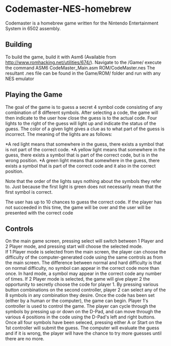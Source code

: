 Codemaster-NES-homebrew
=======================

Codemaster is a homebrew game written for the Nintendo Entertainment System in 6502 assembly.

Building
--------

To build the game, build it with Asm6 (Available from http://www.romhacking.net/utilities/674/).  Navigate to the /Game/ execute the command 
    ASM6 CodeMaster_Main.asm ROM/CodeMaster.nes
The resultant .nes file can be found in the Game/ROM/ folder and run with any NES emulator

Playing the Game
----------------

The goal of the game is to guess a secret 4 symbol code consisting of any combination of 8 different symbols.  After selecting a code, the game will then indicate to the user how close the guess is to the actual code.  Four lights to the right of the guess will light up and indicate the status of the guess.  The color of a given light gives a clue as to what part of the guess is incorrect.  The meaning of the lights are as follows:

*A red light means that somewhere in the guess, there exists a symbol that is not part of the correct code.
*A yellow light means that somewhere in the guess, there exists a symbol that is part of the correct code, but is in the wrong position.
*A green light means that somewhere in the guess, there exists a symbol that is part of the correct code and it also in the correct position.

Note that the order of the lights says nothing about the symbols they refer to.  Just because the first light is green does not necessarily mean that the first symbol is correct.

The user has up to 10 chances to guess the correct code.  If the player has not succeeded in this time, the game will be over and the user will be presented with the correct code

Controls
--------

On the main game screen, pressing select will switch between 1 Player and 2 Player mode, and pressing start will choose the selected mode.  
If 1 Player mode is selected from the main screen, the player can choose the difficulty of the computer-generated code using the same controls as from the main screen.  The difference between normal and hard difficulty is that on normal difficulty, no symbol can appear in the correct code more than once.  In hard mode, a symbol may appear in the correct code any number of times.
If 2 Player mode is selected, the game will give player 2 the opportunity to secretly choose the code for player 1.  By pressing various button combinations on the second controller, player 2 can select any of the 8 symbols in any combination they desire.
Once the code has been set (either by a human or the computer), the game can begin.  Player 1's controller is used to control the game.  The player can cycle through the symbols by pressing up or down on the D-Pad, and can move through the various 4 positions in the code using the D-Pad's left and right buttons.  Once all four symbols have been seleced, pressing either A or Start on the 1st controller will submit the guess.  The computer will evaluate the guess and if it is wrong, the player will have the chance to try more guesses until there are no more.
